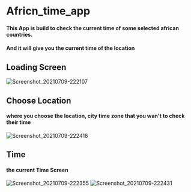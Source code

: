 # Africn_time_app

#### This App is build to check the current time of some selected african countries.
 #### And it will give you the current time of the location
## Loading Screen
![Screenshot_20210709-222107](https://user-images.githubusercontent.com/61844423/125138225-2b73e100-e106-11eb-8026-5964d689e94d.png)

## Choose Location
#### where you choose the location, city time zone that you wan't to check their time
![Screenshot_20210709-222418](https://user-images.githubusercontent.com/61844423/125138424-83aae300-e106-11eb-9d5b-cbe3f606dcc1.png)

## Time
#### the current Time Screen
![Screenshot_20210709-222355](https://user-images.githubusercontent.com/61844423/125138756-25323480-e107-11eb-93a6-3a3e955f090e.png)
![Screenshot_20210709-222431](https://user-images.githubusercontent.com/61844423/125138803-3b3ff500-e107-11eb-99c5-e22174f93bb0.png)

